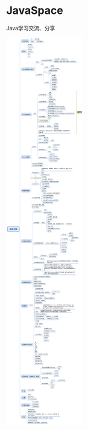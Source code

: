 # JavaSpace
Java学习交流、分享

![image](https://github.com/iYhuitune/JavaSpace/blob/master/images/全技术栈.png)
